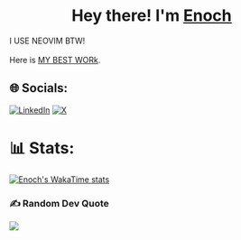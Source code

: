 <h1 align="center">Hey there! I'm <a href="https://enkambale.com">Enoch</a></h1>

I USE NEOVIM BTW!
<br><br>
Here is <a href="https://talent.jobzy.africa">MY BEST WORk</a>.


## 🌐 Socials:
[![LinkedIn](https://img.shields.io/badge/LinkedIn-%230077B5.svg?logo=linkedin&logoColor=white)](https://linkedin.com/in/enochkambale) [![X](https://img.shields.io/badge/X-black.svg?logo=X&logoColor=white)](https://x.com/enkambale) 

<!-- Proudly created with GPRM ( https://gprm.itsvg.in )-->

# 📊 Stats:
<!---![](https://github-readme-streak-stats.herokuapp.com/?user=camballe&theme=dark&hide_border=false) <br/>-->

[![Enoch's WakaTime stats](https://github-readme-stats.vercel.app/api/wakatime?username=enkambale&theme=dark&layout=compact&custom_title=WakaTime%20Stats%20(Last%207%20Days))](https://github.com/anuraghazra/github-readme-stats)

### ✍️ Random Dev Quote
![](https://quotes-github-readme.vercel.app/api?type=horizontal&theme=radical)
